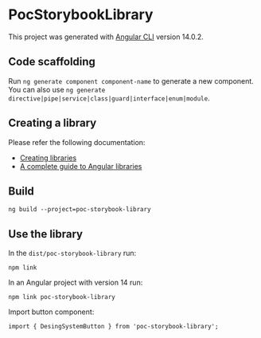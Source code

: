 # PocStorybookLibrary

This project was generated with [Angular CLI](https://github.com/angular/angular-cli) version 14.0.2.

## Code scaffolding

Run `ng generate component component-name` to generate a new component. You can also use `ng generate directive|pipe|service|class|guard|interface|enum|module`.

## Creating a library
Please refer the following documentation:

- [Creating libraries](https://angular.io/guide/creating-libraries#creating-libraries)
- [A complete guide to Angular libraries](https://www.willtaylor.blog/complete-guide-to-angular-libraries/)

## Build

```
ng build --project=poc-storybook-library
```

## Use the library

In the `dist/poc-storybook-library` run:
```
npm link
```

In an Angular project with version 14 run:
```
npm link poc-storybook-library
```

Import button component:
```
import { DesingSystemButton } from 'poc-storybook-library';
```


